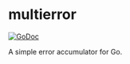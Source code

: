 multierror
==========

[![GoDoc](https://godoc.org/github.com/augustoroman/multierror?status.svg)](http://godoc.org/github.com/augustoroman/multierror)


A simple error accumulator for Go.
